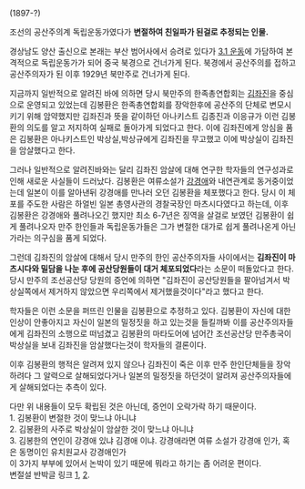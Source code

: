 (1897-?)

조선의 공산주의계 독립운동가였다가 **변절하여 친일파가 된걸로 추정되는 인물.**

경상남도 양산 출신으로 본래는 부산 범어사에서 승려로 있다가 [3.1 운동](3.1%20%EC%9A%B4%EB%8F%99.md)에
가담하여 본격적으로 독립운동가가 되어 중국 북경으로 건너가게 된다. 북경에서 공산주의를 접하고 공산주의자가 된 이후 1929년 북만주로
건너가게 된다.

지금까지 일반적으로 알려진 바에 의하면 당시 북만주의 한족총연합회는
[김좌진](%EA%B9%80%EC%A2%8C%EC%A7%84.md)을 중심으로 운영되고 있었는데 김봉환은 한족총연합회를 장악한후에
공산주의 단체로 변모시키기 위해 암약했지만 김좌진과 뜻을 같이하던 아나키스트 김종진과 이응규가 이런 김봉환의 의도를 알고 저지하여 실패로
돌아가게 되었다고 한다. 이에 김좌진에게 앙심을 품은 김봉환은 아나키스트인 박상실,박상규에게 김좌진을 무고했고 이에 박상실이 김좌진을
암살했다고 한다.

그러나 일반적으로 알려진바와는 달리 김좌진 암살에 대해 연구한 학자들의 연구성과로 인해 새로운 사실들이 드러났다. 김봉환은 여류소설가
[강경애](%EA%B0%95%EA%B2%BD%EC%95%A0.md)와 내연관계로 동거중이었는데 일본이 이를 알아낸뒤 강경애를 만나러
오던 김봉환을 체포했다고 한다. 당시 이 체포를 주도한 사람은 하얼빈 일본 총영사관의 경찰국장인 마츠시다였다고 하는데, 이후 김봉환은
강경애와 풀려나오긴 했지만 최소 6-7년은 징역을 살걸로 보였던 김봉환이 쉽게 풀려나오자 만주 한인들과 독립운동가들은 그가 변절한 대가로
쉽게 풀려나온게 아닌가라는 의구심을 품게 되었다.

그런데 김좌진의 암살에 대해서 당시 만주의 한인 공산주의자들 사이에서는 **김좌진이 마츠시다와 밀담을 나눈 후에 공산당원들이 대거
체포되었다**라는 소문이 떠돌았다고 한다. 당시 만주의 조선공산당 당원의 증언에 의하면 "김좌진이 공산당원들을 팔아넘겨서 박상실쪽에서
제거하지 않았으면 우리쪽에서 제거했을것이다"라고 했다고 한다.

학자들은 이런 소문을 퍼뜨린 인물을 김봉환으로 추정하고 있다. 김봉환이 자신에 대한 인상이 안좋아지고 자신이 일본의 밀정짓을 하고 있는것을
들킬까봐 이를 공산주의자들에게 김좌진의 소행으로 떠넘겼고 김봉환의 마타도어에 넘어간 조선공산당 만주총국이 박상실을 보내 김좌진을
암살했다는것이 학자들의 결론이다.

이후 김봉환의 행적은 알려져 있지 않으나 김좌진이 죽은 이후 만주 한인단체들을 장악하려다 그 알력으로 살해되었다거나 일본의 밀정짓을 하던것이
알려져 공산주의자들에게 살해되었다는 추측이 있다.

다만 위 내용들이 모두 확립된 것은 아닌데, 증언이 오락가락 하기 때문이다.  
1\. 김봉환이 변절한 것이 맞느냐 아니냐  
2\. 김봉환의 사주로 박상실이 암살한 것이 맞느냐 아니냐  
3\. 김봉한의 연인이 강경애 있냐 김경애 이냐. 강경애라면 여류 소설가 강경애 인가, 혹은 동명이인 유치원교사 강경애인가  
이 3가지 부부에 있어서 논박이 있기 때문에 뭐라고 하기는 좀 어려운 편이다.  
변절설 반박글 링크 [1](http://m.blog.daum.net/savatthi/46),
[2](http://m.blog.daum.net/_blog/_m/articleView.do?blogid=0PelI&articleno=47).

